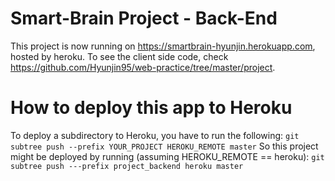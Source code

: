 # Smart-Brain Project - Back-End
This project is now running on https://smartbrain-hyunjin.herokuapp.com, hosted by heroku.
To see the client side code, check https://github.com/Hyunjin95/web-practice/tree/master/project.

# How to deploy this app to Heroku
To deploy a subdirectory to Heroku, you have to run the following:
`git subtree push --prefix YOUR_PROJECT HEROKU_REMOTE master`
So this project might be deployed by running (assuming HEROKU_REMOTE == heroku):
`git subtree push ---prefix project_backend heroku master`
